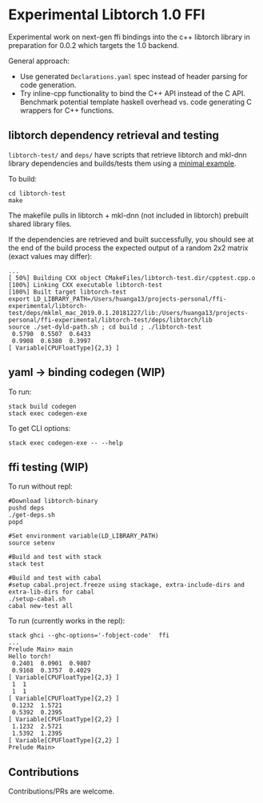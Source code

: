 # Experimental Libtorch 1.0 FFI

Experimental work on next-gen ffi bindings into the c++ libtorch library in preparation for 0.0.2 which targets the 1.0 backend.

General approach:

- Use generated `Declarations.yaml` spec instead of header parsing for code generation.
- Try inline-cpp functionality to bind the C++ API instead of the C API. Benchmark potential template haskell overhead vs. code generating C wrappers for C++ functions.

## libtorch dependency retrieval and testing

`libtorch-test/` and `deps/` have scripts that retrieve libtorch and mkl-dnn library dependencies and builds/tests them using a [minimal example](https://pytorch.org/cppdocs/installing.html).

To build:

```
cd libtorch-test
make
```

The makefile pulls in libtorch + mkl-dnn (not included in libtorch) prebuilt shared library files.

If the dependencies are retrieved and built successfully, you should see at the end of the build process the expected output of a random 2x2 matrix (exact values may differ):

```
...
[ 50%] Building CXX object CMakeFiles/libtorch-test.dir/cpptest.cpp.o
[100%] Linking CXX executable libtorch-test
[100%] Built target libtorch-test
export LD_LIBRARY_PATH=/Users/huanga13/projects-personal/ffi-experimental/libtorch-test/deps/mklml_mac_2019.0.1.20181227/lib:/Users/huanga13/projects-personal/ffi-experimental/libtorch-test/deps/libtorch/lib
source ./set-dyld-path.sh ; cd build ; ./libtorch-test
 0.5790  0.5507  0.6433
 0.9908  0.6380  0.3997
[ Variable[CPUFloatType]{2,3} ]
```

## yaml -> binding codegen (WIP)

To run:

```
stack build codegen
stack exec codegen-exe
```

To get CLI options:

```
stack exec codegen-exe -- --help
```

## ffi testing (WIP)

To run without repl:

```
#Download libtorch-binary
pushd deps
./get-deps.sh
popd

#Set environment variable(LD_LIBRARY_PATH)
source setenv

#Build and test with stack
stack test

#Build and test with cabal
#setup cabal.project.freeze using stackage, extra-include-dirs and extra-lib-dirs for cabal
./setup-cabal.sh
cabal new-test all
```

To run (currently works in the repl):

```
stack ghci --ghc-options='-fobject-code'  ffi
...
Prelude Main> main
Hello torch!
 0.2401  0.0901  0.9807
 0.9168  0.3757  0.4029
[ Variable[CPUFloatType]{2,3} ]
 1  1
 1  1
[ Variable[CPUFloatType]{2,2} ]
 0.1232  1.5721
 0.5392  0.2395
[ Variable[CPUFloatType]{2,2} ]
 1.1232  2.5721
 1.5392  1.2395
[ Variable[CPUFloatType]{2,2} ]
Prelude Main>
```

## Contributions

Contributions/PRs are welcome. 
